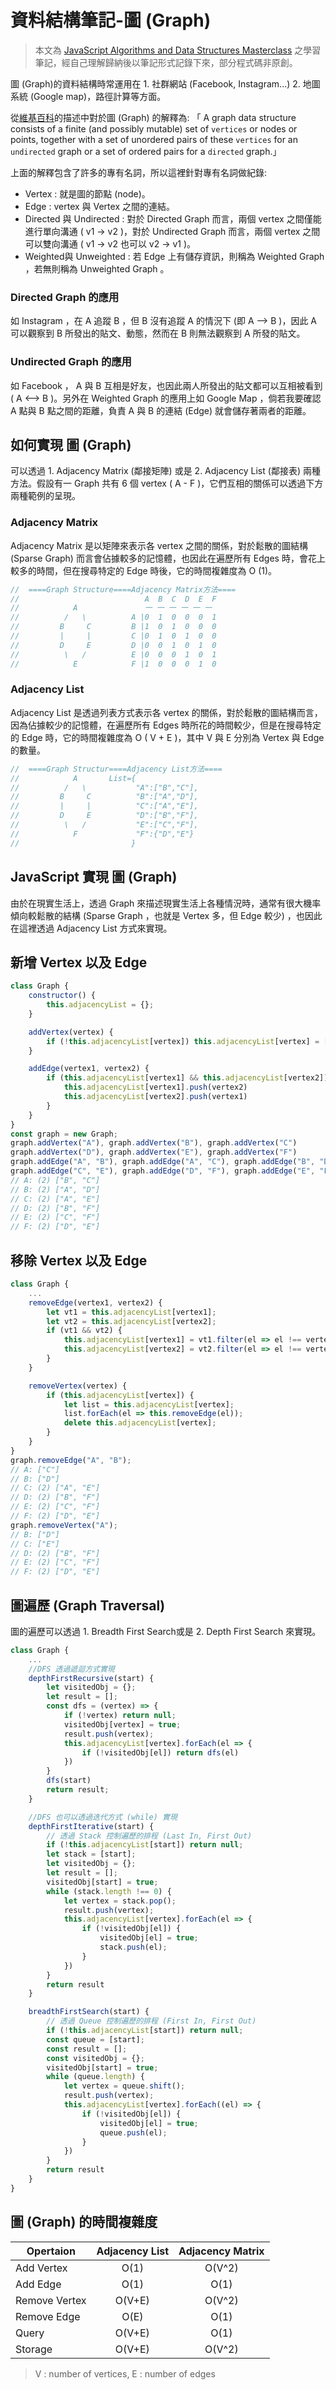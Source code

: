 # 資料結構筆記-圖 (Graph)

> 本文為 [JavaScript Algorithms and Data Structures Masterclass](https://www.udemy.com/course/js-algorithms-and-data-structures-masterclass/) 之學習筆記，經自己理解歸納後以筆記形式記錄下來，部分程式碼非原創。

圖 (Graph)的資料結構時常運用在 1. 社群網站 (Facebook, Instagram...) 2. 地圖系統 (Google map)，路徑計算等方面。

從[維基百科](https://en.wikipedia.org/wiki/Graph_(abstract_data_type))的描述中對於圖 (Graph) 的解釋為: 「 A graph data structure consists of a finite (and possibly mutable) set of `vertices` or nodes or points, together with a set of unordered pairs of these `vertices` for an `undirected` graph or a set of ordered pairs for a `directed` graph.」  

上面的解釋包含了許多的專有名詞，所以這裡針對專有名詞做紀錄:

* Vertex : 就是圖的節點 (node)。
* Edge :  vertex 與 Vertex 之間的連結。
* Directed 與 Undirected : 對於 Directed Graph 而言，兩個 vertex 之間僅能進行單向溝通 ( v1 -> v2 )，對於 Undirected Graph 而言，兩個 vertex 之間可以雙向溝通 ( v1 -> v2 也可以 v2 -> v1 )。
* Weighted與 Unweighted : 若 Edge 上有儲存資訊，則稱為 Weighted Graph ，若無則稱為 Unweighted Graph 。

### Directed Graph 的應用
如 Instagram ，在 A 追蹤 B ，但 B 沒有追蹤 A 的情況下 (即 A --> B )，因此 A 可以觀察到 B 所發出的貼文、動態，然而在 B 則無法觀察到 A 所發的貼文。

### Undirected Graph 的應用
如 Facebook ， A 與 B 互相是好友，也因此兩人所發出的貼文都可以互相被看到 ( A <--> B )。另外在 Weighted Graph 的應用上如 Google Map ，倘若我要確認 A 點與 B 點之間的距離，負責 A 與 B 的連結 (Edge) 就會儲存著兩者的距離。

## 如何實現 圖 (Graph)

可以透過 1. Adjacency Matrix (鄰接矩陣) 或是 2. Adjacency List (鄰接表) 兩種方法。假設有一 Graph 共有 6 個 vertex ( A - F )，它們互相的關係可以透過下方兩種範例的呈現。

### **Adjacency Matrix**

Adjacency Matrix 是以矩陣來表示各 vertex 之間的關係，對於鬆散的圖結構 (Sparse Graph) 而言會佔據較多的記憶體，也因此在遍歷所有 Edges 時，會花上較多的時間，但在搜尋特定的 Edge 時後，它的時間複雜度為 O (1)。

```js
//  ====Graph Structure====Adjacency Matrix方法====
//                            A  B  C  D  E  F
//            A               一 一 一 一 一 一
//          /   \          A |0  1  0  0  0  1
//         B     C         B |1  0  1  0  0  0
//         |     |         C |0  1  0  1  0  0
//         D     E         D |0  0  1  0  1  0
//          \   /          E |0  0  0  1  0  1
//            E            F |1  0  0  0  1  0
```

### **Adjacency List**

Adjacency List 是透過列表方式表示各 vertex 的關係，對於鬆散的圖結構而言，因為佔據較少的記憶體，在遍歷所有 Edges 時所花的時間較少，但是在搜尋特定的 Edge 時，它的時間複雜度為 O ( V + E )，其中 V 與 E 分別為 Vertex 與 Edge 的數量。


```js
//  ====Graph Structur====Adjacency List方法====
//            A       List={
//          /   \           "A":["B","C"],
//         B     C          "B":["A","D"],
//         |     |          "C":["A","E"],
//         D     E          "D":["B","F"],
//          \   /           "E":["C","F"],
//            F             "F":{"D","E"}
//                         } 
```

## JavaScript 實現 圖 (Graph)

由於在現實生活上，透過 Graph 來描述現實生活上各種情況時，通常有很大機率傾向較鬆散的結構 (Sparse Graph ，也就是 Vertex 多，但 Edge 較少) ，也因此在這裡透過 Adjacency List 方式來實現。

## 新增 Vertex 以及 Edge 

```js
class Graph {
    constructor() {
        this.adjacencyList = {};
    }

    addVertex(vertex) {
        if (!this.adjacencyList[vertex]) this.adjacencyList[vertex] = [];
    }

    addEdge(vertex1, vertex2) {
        if (this.adjacencyList[vertex1] && this.adjacencyList[vertex2]) {
            this.adjacencyList[vertex1].push(vertex2)
            this.adjacencyList[vertex2].push(vertex1)
        }
    }
}
const graph = new Graph;
graph.addVertex("A"), graph.addVertex("B"), graph.addVertex("C")
graph.addVertex("D"), graph.addVertex("E"), graph.addVertex("F")
graph.addEdge("A", "B"), graph.addEdge("A", "C"), graph.addEdge("B", "D");
graph.addEdge("C", "E"), graph.addEdge("D", "F"), graph.addEdge("E", "F");
// A: (2) ["B", "C"]
// B: (2) ["A", "D"]
// C: (2) ["A", "E"]
// D: (2) ["B", "F"]
// E: (2) ["C", "F"]
// F: (2) ["D", "E"]
```

## 移除 Vertex 以及 Edge

```js
class Graph {
    ...
    removeEdge(vertex1, vertex2) {
        let vt1 = this.adjacencyList[vertex1];
        let vt2 = this.adjacencyList[vertex2];
        if (vt1 && vt2) {
            this.adjacencyList[vertex1] = vt1.filter(el => el !== vertex2);
            this.adjacencyList[vertex2] = vt2.filter(el => el !== vertex1);
        }
    }

    removeVertex(vertex) {
        if (this.adjacencyList[vertex]) {
            let list = this.adjacencyList[vertex];
            list.forEach(el => this.removeEdge(el));
            delete this.adjacencyList[vertex];
        }
    }
}
graph.removeEdge("A", "B");
// A: ["C"]
// B: ["D"]
// C: (2) ["A", "E"]
// D: (2) ["B", "F"]
// E: (2) ["C", "F"]
// F: (2) ["D", "E"]
graph.removeVertex("A");
// B: ["D"]
// C: ["E"]
// D: (2) ["B", "F"]
// E: (2) ["C", "F"]
// F: (2) ["D", "E"]
```

## 圖遍歷 (Graph Traversal)

圖的遍歷可以透過 1. Breadth First Search或是 2. Depth First Search 來實現。

```js
class Graph {
    ...
    //DFS 透過遞迴方式實現
    depthFirstRecursive(start) {
        let visitedObj = {};
        let result = [];
        const dfs = (vertex) => {
            if (!vertex) return null;
            visitedObj[vertex] = true;
            result.push(vertex);
            this.adjacencyList[vertex].forEach(el => {
                if (!visitedObj[el]) return dfs(el)
            })
        }
        dfs(start)
        return result;
    }

    //DFS 也可以透過迭代方式 (while) 實現
    depthFirstIterative(start) {
        // 透過 Stack 控制遍歷的排程 (Last In, First Out)
        if (!this.adjacencyList[start]) return null;
        let stack = [start];
        let visitedObj = {};
        let result = [];
        visitedObj[start] = true;
        while (stack.length !== 0) {
            let vertex = stack.pop();
            result.push(vertex);
            this.adjacencyList[vertex].forEach(el => {
                if (!visitedObj[el]) {
                    visitedObj[el] = true;
                    stack.push(el);
                }
            })
        }
        return result
    }

    breadthFirstSearch(start) {
        // 透過 Queue 控制遍歷的排程 (First In, First Out)
        if (!this.adjacencyList[start]) return null;
        const queue = [start];
        const result = [];
        const visitedObj = {};
        visitedObj[start] = true;
        while (queue.length) {
            let vertex = queue.shift();
            result.push(vertex);
            this.adjacencyList[vertex].forEach((el) => {
                if (!visitedObj[el]) {
                    visitedObj[el] = true;
                    queue.push(el);
                }
            })
        }
        return result
    }
}
```

## 圖 (Graph) 的時間複雜度

  Opertaion     | Adjacency List| Adjacency Matrix  |
  ----------    |:-------------:|:-----------------:|
  Add Vertex    |     O(1)     | O(V^2)           |
  Add Edge      |     O(1)     | O(1)             |
  Remove Vertex |     O(V+E)   | O(V^2)           |
  Remove Edge   |     O(E)     | O(1)             |
  Query         |     O(V+E)   | O(1)             |
  Storage       |     O(V+E)   | O(V^2)           |
  

> V : number of vertices, E : number of edges

<!-- ## Adjacency List VS. Adjacency Matrix

* List: 1. Can tak up less space(in sparse graphs) 2. Faster to iterate over all edges 3. Can be slower to lookup specific edge
* Matrix: 1. Takes up more space(in sparse graphs). 2. Slower to iterate over all edges. 3. Faster to lookup specific edge.

We are going to use adjacency list because the real world tends to lend itself to sparse and larger graphs. -->

<!-- ## 應用層面

* Nodes + Connections
* Social Networks
* Location/ Mapping
* Routing Algorithms
* Visual Hierarchy
* File System Optimizations
* EveryWhere! -->
